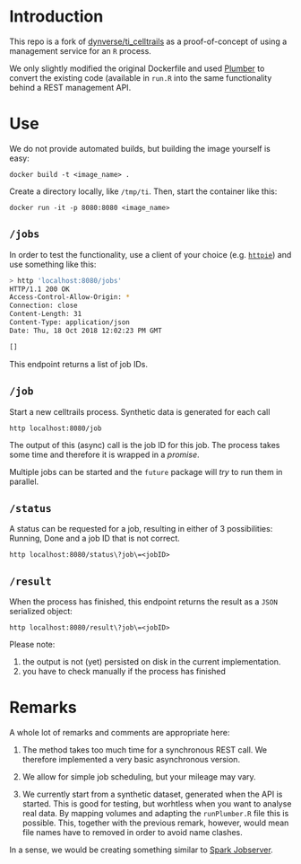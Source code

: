 # Introduction

This repo is a fork of [dynverse/ti_celltrails](https://github.com/dynverse/ti_celltrails) as a proof-of-concept of using a management service for an `R` process.

We only slightly modified the original Dockerfile and used [Plumber](https://www.rplumber.io/) to convert the existing code (available in `run.R` into the same functionality behind a REST management API.

# Use

We do not provide automated builds, but building the image yourself is easy:

	docker build -t <image_name> .

Create a directory locally, like `/tmp/ti`. Then, start the container like this:

	docker run -it -p 8080:8080 <image_name>

## `/jobs`

In order to test the functionality, use a client of your choice (e.g. [`httpie`](https://httpie.org/)) and use something like this:

```sh
> http 'localhost:8080/jobs'
HTTP/1.1 200 OK
Access-Control-Allow-Origin: *
Connection: close
Content-Length: 31
Content-Type: application/json
Date: Thu, 18 Oct 2018 12:02:23 PM GMT

[]
```

This endpoint returns a list of job IDs.

## `/job`

Start a new celltrails process. Synthetic data is generated for each call

	http localhost:8080/job

The output of this (async) call is the job ID for this job. The process takes some time and therefore it is wrapped in a _promise_.

Multiple jobs can be started and the `future` package will _try_ to run them in parallel.

## `/status`

A status can be requested for a job, resulting in either of 3 possibilities: Running, Done and a job ID that is not correct.

    http localhost:8080/status\?job\=<jobID>

## `/result`

When the process has finished, this endpoint returns the result as a `JSON` serialized object:

    http localhost:8080/result\?job\=<jobID>

Please note:

1. the output is not (yet) persisted on disk in the current implementation.
2. you have to check manually if the process has finished


# Remarks

A whole lot of remarks and comments are appropriate here:

1. The method takes too much time for a synchronous REST call. We therefore implemented a very basic asynchronous version.

2. We allow for simple job scheduling, but your mileage may vary.

3. We currently start from a synthetic dataset, generated when the API is started. This is good for testing, but worhtless when you want to
analyse real data. By mapping volumes and adapting the `runPlumber.R` file
this is possible. This, together with the previous remark, however, would
mean file names have to removed in order to avoid name clashes.

In a sense, we would be creating something similar to [Spark Jobserver](https://github.com/spark-jobserver/spark-jobserver).
